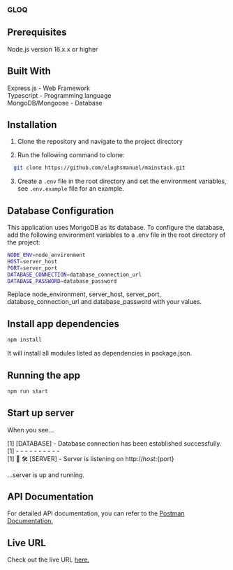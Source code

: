 ### GLOQ

## Prerequisites

Node.js version 16.x.x or higher

## Built With

Express.js - Web Framework  
Typescript - Programming language  
MongoDB/Mongoose - Database

## Installation

1. Clone the repository and navigate to the project directory

2. Run the following command to clone:

```bash
  git clone https://github.com/elughsmanuel/mainstack.git

```

3. Create a `.env` file in the root directory and set the environment variables, see `.env.example` file for an example.

## Database Configuration

This application uses MongoDB as its database. To configure the database, add the following environment variables to a .env file in the root directory of the project:

```bash
NODE_ENV=node_environment
HOST=server_host
PORT=server_port
DATABASE_CONNECTION=database_connection_url
DATABASE_PASSWORD=database_password
```

Replace node_environment, server_host, server_port, database_connection_url and database_password with your values.

## Install app dependencies

```bash
npm install
```

It will install all modules listed as dependencies in package.json.

## Running the app

```bash
npm run start
```

## Start up server

When you see...

[1] [DATABASE] - Database connection has been established successfully.  
[1] - - - - - - - - - -  
[1] 🌟 🛠️  [SERVER] - Server is listening on http://${host}:${port}  

...server is up and running. 


## API Documentation

For detailed API documentation, you can refer to the [Postman Documentation.](https://documenter.getpostman.com/view/27688954/2s9YeG5rDf#intro)


## Live URL

Check out the live URL [here.](https://mainstack-production.up.railway.app/api/v1)
